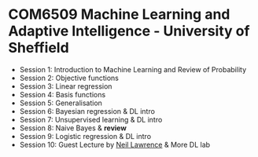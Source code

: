 # COM6509 Machine Learning and Adaptive Intelligence - University of Sheffield

* Session 1: Introduction to Machine Learning and Review of Probability
* Session 2: Objective functions
* Session 3: Linear regression
* Session 4: Basis functions
* Session 5: Generalisation
* Session 6: Bayesian regression & DL intro
* Session 7: Unsupervised learning & DL intro
* Session 8: Naive Bayes & **review**
* Session 9: Logistic regression & DL intro
* Session 10: Guest Lecture by [Neil Lawrence](https://inverseprobability.com/) & More DL lab
